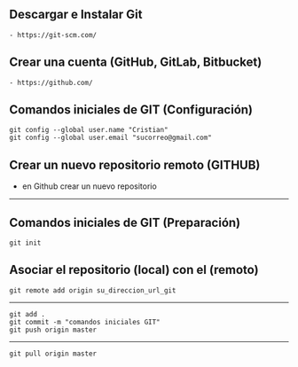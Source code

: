 ## Descargar e Instalar Git
    - https://git-scm.com/
## Crear una cuenta (GitHub, GitLab, Bitbucket)
    - https://github.com/
## Comandos iniciales de GIT (Configuración)
```
git config --global user.name "Cristian"
git config --global user.email "sucorreo@gmail.com"
```
## Crear un nuevo repositorio remoto (GITHUB)
- en Github crear un nuevo repositorio 
---
## Comandos iniciales de GIT (Preparación)
```
git init
```
## Asociar el repositorio (local) con el (remoto)
```
git remote add origin su_direccion_url_git
```
------------------------------------------------
```
git add .
git commit -m "comandos iniciales GIT"
git push origin master
```
------------------------------------------------
```
git pull origin master
```